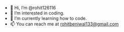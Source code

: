 - 👋 Hi, I’m @rohit126116
- 👀 I’m interested in coding.
- 🌱 I’m currently learning how to code.
- 📫 You can reach me at rohitbeniwal133@gmail.com

<!---
rohit126116/rohit126116 is a ✨ special ✨ repository because its `README.md` (this file) appears on your GitHub profile.
You can click the Preview link to take a look at your changes.
--->

